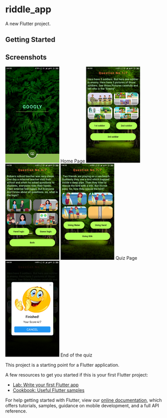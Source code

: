 # riddle_app

A new Flutter project.

## Getting Started

## Screenshots
<!--<img height="300px" src="quiz1.mkv"> --> 
<img height="300px" src="quiz2.png"> 
Home Page
<img height="300px" src="quiz3.png"> <img height="300px" src="quiz4.png"> 
<img height="300px" src="quiz5.png"> 
Quiz Page

<img height="300px" src="quiz6.png">
End of the quiz

This project is a starting point for a Flutter application.

A few resources to get you started if this is your first Flutter project:

- [Lab: Write your first Flutter app](https://flutter.dev/docs/get-started/codelab)
- [Cookbook: Useful Flutter samples](https://flutter.dev/docs/cookbook)

For help getting started with Flutter, view our
[online documentation](https://flutter.dev/docs), which offers tutorials,
samples, guidance on mobile development, and a full API reference.
